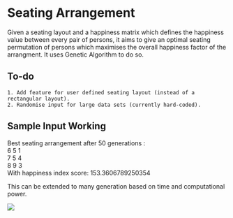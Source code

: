 # Seating Arrangement

Given a seating layout and a happiness matrix which defines the happiness value between every pair of persons, it aims to give an optimal seating permutation of persons which maximises the overall happiness factor of the arrangment. It uses Genetic Algorithm to do so.

## To-do
```
1. Add feature for user defined seating layout (instead of a rectangular layout).
2. Randomise input for large data sets (currently hard-coded).
```

## Sample Input Working

Best seating arrangement after 50 generations :<br/>
6 5 1<br/>
7 5 4<br/>
8 9 3<br/>
With happiness index score: 153.3606789250354

This can be extended to many generation based on time and computational power.


![](graph.png)
